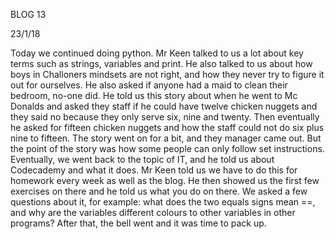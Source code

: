 BLOG 13


23/1/18

Today we continued doing python. Mr Keen talked to us a lot about key terms such as strings, variables and print. He also talked to us about how boys in Challoners mindsets are not right, and how they never try to figure it out for ourselves. He also asked if anyone had a maid to clean their bedroom, no-one did. He told us this story about when he went to Mc Donalds and asked they staff if he could have twelve chicken nuggets and they said no because they only serve six, nine and twenty. Then eventually he asked for fifteen chicken nuggets and how the staff could not do six plus nine to fifteen. The story went on for a bit, and they manager came out. But the point of the story was how some people can only follow set instructions. Eventually, we went back to the topic of IT, and he told us about Codecademy and what it does. Mr Keen told us we have to do this for homework every week as well as the blog. He then showed us the first few exercises on there and he told us what you do on there. We asked a few questions about it, for example: what does the two equals signs mean ==, and why are the variables different colours to other variables in other programs? After that, the bell went and it was time to pack up.
